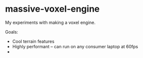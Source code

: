 # massive-voxel-engine

My experiments with making a voxel engine.

Goals:
- Cool terrain features
- Highly performant – can run on any consumer laptop at 60fps
- 
